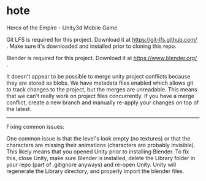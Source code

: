 # hote
Heros of the Empire - Unity3d Mobile Game

Git LFS is required for this project. Download it at https://git-lfs.github.com/ .  Make sure it's downloaded and installed prior to cloning this repo.

Blender is required for this project.  Download it at https://www.blender.org/ .

It doesn't appear to be possible to merge unity project conflicts because they are stored as blobs.  We have metadata files enabled which allows git to track changes to the project, but the merges are unreadable.  This means that we can't really work on project files concurrently.  If you have a merge conflict, create a new branch and manually re-apply your changes on top of the latest.

------

Fixing common issues:

One common issue is that the level's look empty (no textures) or that the characters are missing their animations (characters are probably invisible).  This likely means that you opened Unity prior to installing Blender.  To fix this, close Unity, make sure Blender is installed, delete the Library folder in your repo (part of .gitignore anyways) and re-open Unity.  Unity will regenerate the Library directory, and properly import the blender files.
